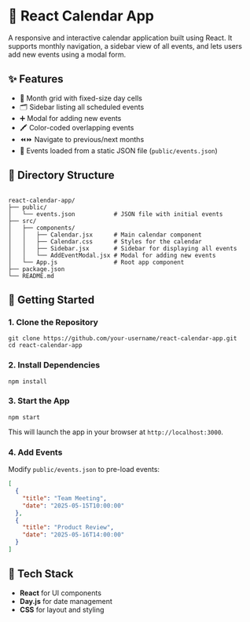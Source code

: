 # 📅 React Calendar App

A responsive and interactive calendar application built using React. It supports monthly navigation, a sidebar view of all events, and lets users add new events using a modal form.

## ✨ Features

- 📆 Month grid with fixed-size day cells
- 🗂 Sidebar listing all scheduled events
- ➕ Modal for adding new events
- 🖍 Color-coded overlapping events
- ⏪⏩ Navigate to previous/next months
- 💾 Events loaded from a static JSON file (`public/events.json`)


## 📁 Directory Structure

```

react-calendar-app/
├── public/
│   └── events.json           # JSON file with initial events
├── src/
│   ├── components/
│   │   ├── Calendar.jsx      # Main calendar component
│   │   ├── Calendar.css      # Styles for the calendar
│   │   ├── Sidebar.jsx       # Sidebar for displaying all events
│   │   └── AddEventModal.jsx # Modal for adding new events
│   └── App.js                # Root app component
├── package.json
└── README.md

````

## 🚀 Getting Started

### 1. Clone the Repository

```
git clone https://github.com/your-username/react-calendar-app.git
cd react-calendar-app
````

### 2. Install Dependencies

```
npm install
```

### 3. Start the App

```
npm start
```

This will launch the app in your browser at `http://localhost:3000`.

### 4. Add Events

Modify `public/events.json` to pre-load events:

```json
[
  {
    "title": "Team Meeting",
    "date": "2025-05-15T10:00:00"
  },
  {
    "title": "Product Review",
    "date": "2025-05-16T14:00:00"
  }
]
```


## 🧰 Tech Stack

* **React** for UI components
* **Day.js** for date management
* **CSS** for layout and styling
